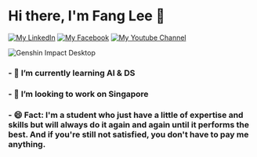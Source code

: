 # Hi there, I'm Fang Lee 👋
<!--
**FangLee2003/fanglee2003** is a ✨ _special_ ✨ repository because its `README.md` (this file) appears on your GitHub profile.
Here are some ideas to get you started:
-->
[![My LinkedIn](https://img.shields.io/badge/LinkedIn-43a047?style=for-the-badge&logo=linkedin&logoColor=1877f2)](https://www.linkedin.com/in/phamvuthunguyet)
[![My Facebook](https://img.shields.io/badge/Facebook-43a047?style=for-the-badge&logo=facebook&logoColor=00B2FF)](https://www.facebook.com/Amber.Rum.306)
[![My Youtube Channel](https://img.shields.io/badge/Youtube-43a047?style=for-the-badge&logo=youtube&logoColor=FF0000)](https://www.linkedin.com/in/phamvuthunguyet)

![Genshin Impact Desktop](https://user-images.githubusercontent.com/75077747/153696602-5d0ee67b-c6ed-451f-a630-111e86596f5c.gif)
### - 🌱 I’m currently learning AI & DS
### - 🔭 I’m looking to work on Singapore
### - 😄 Fact: I'm a student who just have a little of expertise and skills but will always do it again and again until it performs the best. And if you're still not satisfied, you don't have to pay me anything.
